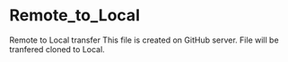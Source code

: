 # Remote_to_Local
Remote to Local transfer
This file is created on GitHub server.
File will be tranfered cloned to Local.
